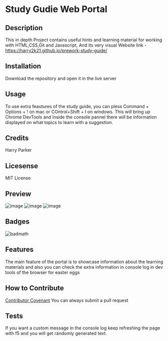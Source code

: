 # Study Gudie Web Portal

## Description

This in depth Project contains useful hints and learning material for working with HTML,CSS,Git and Javascript, And its very visual
Website link -https://harry2k21.github.io/prework-study-guide/

## Installation

Download the repository and open it in the live server

## Usage

To use extra feautures of the study guide, you can pless Command + Options + ! on mac or COntrol+Shift + I on windows. This will bring up Chrome DevTools and inside the console pannel there will be information displayed on what topics to learn with a suggestion.

## Credits

Harry Parker

## Licesense

MIT License

## Preview

![image](https://user-images.githubusercontent.com/88850029/217224017-de2122f6-f89e-4368-8a15-2c36bf641125.png)
![image](https://user-images.githubusercontent.com/88850029/217224174-d3ef600e-a3ef-4342-bf33-d1a2a1ddd9dc.png)
![image](https://user-images.githubusercontent.com/88850029/217224283-22131158-8de9-4775-ba01-3eafebdd3edc.png)

## Badges

![badmath](https://img.shields.io/github/languages/top/nielsenjared/badmath)



## Features

The main feature of the portal is to showcase information about the learning materials and also you can check the extra information in console log in dev tools of the browser for easter eggs

## How to Contribute

[Contributor Covenant](https://www.contributor-covenant.org/) 
You can always submit a pull request

## Tests

If you want a custom message in the console log keep refreshing the page with f5 and you will get randomly generated text.
